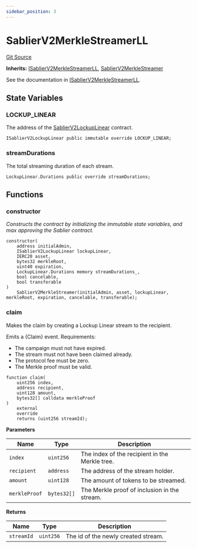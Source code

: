 ```yaml
---
sidebar_position: 3
---
```


# SablierV2MerkleStreamerLL

[Git Source](https://github.com/sablier-labs/v2-periphery/blob/53e259087984ff748fca6fb932fdb9c663c2b365/src/SablierV2MerkleStreamerLL.sol)

**Inherits:**
[ISablierV2MerkleStreamerLL](/docs/contracts/v2/reference/periphery/interfaces/interface.ISablierV2MerkleStreamerLL.md),
[SablierV2MerkleStreamer](/docs/contracts/v2/reference/periphery/abstracts/abstract.SablierV2MerkleStreamer.md)

See the documentation in
[ISablierV2MerkleStreamerLL](/docs/contracts/v2/reference/periphery/interfaces/interface.ISablierV2MerkleStreamerLL.md).

## State Variables

### LOCKUP_LINEAR

The address of the [SablierV2LockupLinear](docs/contracts/v2/reference/core/contract.SablierV2LockupLinear.md) contract.

```solidity
ISablierV2LockupLinear public immutable override LOCKUP_LINEAR;
```

### streamDurations

The total streaming duration of each stream.

```solidity
LockupLinear.Durations public override streamDurations;
```

## Functions

### constructor

_Constructs the contract by initializing the immutable state variables, and max approving the Sablier contract._

```solidity
constructor(
    address initialAdmin,
    ISablierV2LockupLinear lockupLinear,
    IERC20 asset,
    bytes32 merkleRoot,
    uint40 expiration,
    LockupLinear.Durations memory streamDurations_,
    bool cancelable,
    bool transferable
)
    SablierV2MerkleStreamer(initialAdmin, asset, lockupLinear, merkleRoot, expiration, cancelable, transferable);
```

### claim

Makes the claim by creating a Lockup Linear stream to the recipient.

Emits a {Claim} event. Requirements:

- The campaign must not have expired.
- The stream must not have been claimed already.
- The protocol fee must be zero.
- The Merkle proof must be valid.

```solidity
function claim(
    uint256 index,
    address recipient,
    uint128 amount,
    bytes32[] calldata merkleProof
)
    external
    override
    returns (uint256 streamId);
```

**Parameters**

| Name          | Type        | Description                                    |
| ------------- | ----------- | ---------------------------------------------- |
| `index`       | `uint256`   | The index of the recipient in the Merkle tree. |
| `recipient`   | `address`   | The address of the stream holder.              |
| `amount`      | `uint128`   | The amount of tokens to be streamed.           |
| `merkleProof` | `bytes32[]` | The Merkle proof of inclusion in the stream.   |

**Returns**

| Name       | Type      | Description                         |
| ---------- | --------- | ----------------------------------- |
| `streamId` | `uint256` | The id of the newly created stream. |
